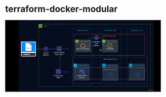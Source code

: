 # terraform-docker-modular
![This is an image](https://github.com/Calebio/terraform-aws/blob/master/Screenshot_20221205-205353_Udemy.jpg)
